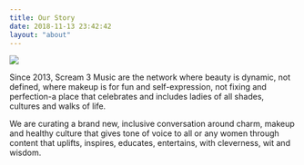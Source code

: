 ```yaml
---
title: Our Story
date: 2018-11-13 23:42:42
layout: "about"
---
```


![](/images/logo.jpg)

Since 2013, Scream 3 Music are the network where beauty is dynamic, not defined, where makeup is for fun and self-expression, not fixing and perfection-a place that celebrates and includes ladies of all shades, cultures and walks of life.

We are curating a brand new, inclusive conversation around charm, makeup and healthy culture that gives tone of voice to all or any women through content that uplifts, inspires, educates, entertains, with cleverness, wit and wisdom.
